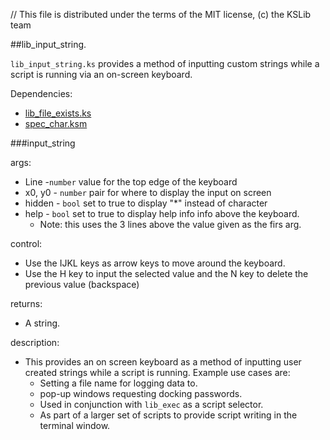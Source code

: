 // This file is distributed under the terms of the MIT license, (c) the KSLib team

##lib_input_string.

``lib_input_string.ks`` provides a method of inputting custom strings while a script is running via an on-screen keyboard.


Dependencies:
  * [lib_file_exists.ks](https://github.com/KSP-KOS/KSLib/blob/master/library/lib_file_exists.ks)
  * [spec_char.ksm](https://github.com/KSP-KOS/KSLib/blob/master/library_ksm/spec_char.ksm)


###input_string

args:
  * Line   -``number`` value for the top edge of the keyboard
  * x0, y0 - ``number`` pair for where to display the input on screen
  * hidden - ``bool`` set to true to display "*" instead of character
  * help   - ``bool`` set to true to display help info info above the keyboard.
    * Note: this uses the 3 lines above the value given as the firs arg.

control:
  * Use the IJKL keys as arrow keys to move around the keyboard.
  * Use the H key to input the selected value and the N key to delete the previous value (backspace)
  
returns:
  * A string.
  
description:
  * This provides an on screen keyboard as a method of inputting user created strings while a script is running.
  Example use cases are:
    * Setting a file name for logging data to.
    * pop-up windows requesting docking passwords.
    * Used in conjunction with `lib_exec` as a script selector.
    * As part of a larger set of scripts to provide script writing in the terminal window.
